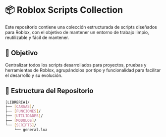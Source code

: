 # 📦 Roblox Scripts Collection

Este repositorio contiene una colección estructurada de scripts diseñados para Roblox, con el objetivo de mantener un entorno de trabajo limpio, reutilizable y fácil de mantener.

## 🧠 Objetivo

Centralizar todos los scripts desarrollados para proyectos, pruebas y herramientas de Roblox, agrupándolos por tipo y funcionalidad para facilitar el desarrollo y su evolución.

## 📁 Estructura del Repositorio

```bash
[LIBRERIA]/
├── [CARGAS]/
├── [FUNCIONES]/
├── [UTILIDADES]/
├── [MODULOS]/            
└── [SCRIPTS]/
    └── general.lua

